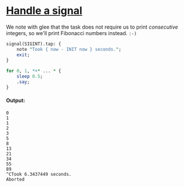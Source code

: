 [1]: https://rosettacode.org/wiki/Handle_a_signal

# [Handle a signal][1]

We note with glee that the task does not require us to print <em>consecutive</em> integers, so we'll print Fibonacci numbers instead. `:-)`

```perl
signal(SIGINT).tap: {
    note "Took { now - INIT now } seconds.";
    exit;
}
 
for 0, 1, *+* ... * {
    sleep 0.5;
    .say;
}
```

#### Output:
```
0
1
1
2
3
5
8
13
21
34
55
89
^CTook 6.3437449 seconds.
Aborted
```